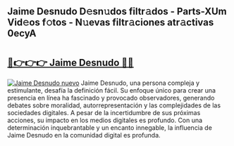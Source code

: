 ## Jaime Desnudo D𝚎sn𝚞dos filtr𝚊dos - Parts-XUm Vid𝚎os f𝚘tos - N𝚞evas filtr𝚊ciones atr𝚊ctivas 0ecyA

# <h2><a href="http://mbbqyf8.tromn.icu/?c=Jaime+Desnudo">🔗👉👉👉 Jaime Desnudo 🔗🔗</a></h2>

[![Jaime Desnudo nuevo](https://i.imgur.com/pEAQMta.gif)](http://mbbqyf8.tromn.icu/?c=Jaime+Desnudo)
Jaime Desnudo, una persona compleja y estimulante, desafía la definición fácil. Su enfoque único para crear una presencia en línea ha fascinado y provocado observadores, generando debates sobre moralidad, autorrepresentación y las complejidades de las sociedades digitales. A pesar de la incertidumbre de sus próximas acciones, su impacto en los medios digitales es profundo. Con una determinación inquebrantable y un encanto innegable, la influencia de Jaime Desnudo en la comunidad digital es profunda.
